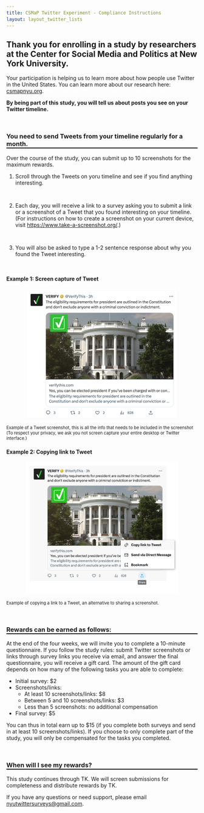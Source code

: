 ```yaml
---
title: CSMaP Twitter Experiment - Compliance Instructions
layout: layout_twitter_lists
---
```

<style>
ol li {padding-bottom:15px;}  
h3 {font-weight:bold; border-bottom:2px solid #000;padding-top:30px;}
h4 {font-weight:bold; style="padding-top:20px;"}
  
</style>  



## Thank you for enrolling in a study by researchers at the Center for Social Media and Politics at New York University. 

Your participation is helping us to learn more about how people use Twitter in the United States. You can learn more about our research here: <a href="https://csmapnyu.org">csmapnyu.org</a>.

**By being part of this study, you will tell us about posts you see on your Twitter timeline.**


### You need to send Tweets from your timeline regularly for a month.

Over the course of the study, you can submit up to 10 screenshots for the maximum rewards.

1. Scroll through the Tweets on yoru timeline and see if you find anything interesting.

2. Each day, you will receive a link to a survey asking you to submit a link or a screenshot of a Tweet that you found interesting on your timeline. (For instructions on how to create a screenshot on your current device, visit <a href="https://www.take-a-screenshot.org/">https://www.take-a-screenshot.org/</a>.) 
3. You will also be asked to type a 1-2 sentence response about why you found the Tweet interesting.


#### Example 1: Screen capture of Tweet

<p align="center"><img src="images/twitter_screenshot_example.png" alt="screenshot of a Tweet where the author, tweet and likes and retweets options are included" width="400"></p>

<p style="font-size:0.8em;">Example of a Tweet screenshot, this is all the info that needs to be included in the screenshot (To respect your privacy, we ask you not screen capture your entire desktop or Twitter interface.)</p>

#### Example 2: Copying link to Tweet
<p align="center"><img src="images/share_link.png" alt="screenshot showing how to copy a link to a tweet from the Twitter interface" width="400"></p>

<p style="font-size:0.8em;">Example of copying a link to a Tweet, an alternative to sharing a screenshot.</p>








### Rewards can be earned as follows:

At the end of the four weeks, we will invite you to complete a 10-minute questionnaire. 
If you follow the study rules: submit Twitter screenshots or links through survey links you receive via email, and answer the final questionnaire, you will receive a gift card. The amount of the gift card depends on how many of the following tasks you are able to complete: 
- Initial survey: $2
- Screenshots/links:
  - At least 10 screenshots/links: $8
  - Between 5 and 10 screenshots/links: $3
  - Less than 5 screenshots: no additional compensation
 - Final survey: $5

You can thus in total earn up to $15 (if you complete both surveys and send in at least 10 screenshots/links). If you choose to only complete part of the study, you will only be compensated for the tasks you completed. 


### When will I see my rewards?
This study continues through TK. We will screen submissions for completeness and distribute rewards by TK.

If you have any questions or need support, please email <a href="mailto:nyutwittersurveys@gmail.com">nyutwittersurveys@gmail.com</a>.

